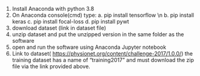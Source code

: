 
1.	Install Anaconda with python 3.8
2.	On Anaconda console(cmd) type:
    a.	pip install tensorflow \n
    b.	pip install keras
    c.	pip install focal-loss
    d.	pip install pywt
3.	download dataset (link in dataset file)
4.	unzip dataset and put the unzipped version in the same folder as the software
5.	open and run the software using Anaconda Jupyter notebook 
6.	Link to dataset( https://physionet.org/content/challenge-2017/1.0.0/)
    the training dataset has a name of “training2017” and must download the zip file via the link provided above.


